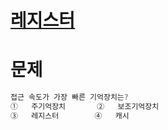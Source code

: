 # [레지스터](https://technote.kr/310)

# 문제
```java
접근 속도가 가장 빠른 기억장치는?
①	주기억장치	 	②	보조기억장치
③	레지스터		④	캐시
```
